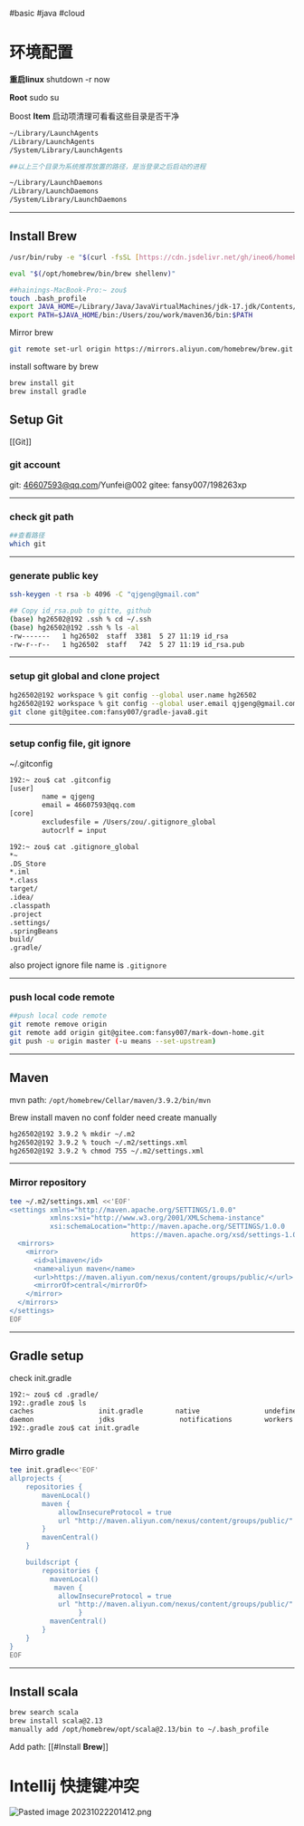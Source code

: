 #basic #java #cloud

# 环境配置
**重启linux**
shutdown -r now

**Root**
sudo su

Boost **Item** 启动项清理可看看这些目录是否干净
```sh
~/Library/LaunchAgents
/Library/LaunchAgents
/System/Library/LaunchAgents

##以上三个目录为系统推荐放置的路径，是当登录之后启动的进程

~/Library/LaunchDaemons
/Library/LaunchDaemons
/System/Library/LaunchDaemons
```

---
## Install **Brew**
```sh
/usr/bin/ruby -e "$(curl -fsSL [https://cdn.jsdelivr.net/gh/ineo6/homebrew-install/install](https://cdn.jsdelivr.net/gh/ineo6/homebrew-install/install))"

eval "$(/opt/homebrew/bin/brew shellenv)"

##hainings-MacBook-Pro:~ zou$ 
touch .bash_profile 
export JAVA_HOME=/Library/Java/JavaVirtualMachines/jdk-17.jdk/Contents/Home
export PATH=$JAVA_HOME/bin:/Users/zou/work/maven36/bin:$PATH
```
Mirror brew
```sh
git remote set-url origin https://mirrors.aliyun.com/homebrew/brew.git
```


install software by brew
```sh
brew install git
brew install gradle
```

## Setup Git
[[Git]]

### git account
git: 46607593@qq.com/Yunfei@002
gitee: fansy007/198263xp

---
### check git path
```sh
##查看路径
which git 
```

---
### generate public key
```sh
ssh-keygen -t rsa -b 4096 -C "qjgeng@gmail.com"

## Copy id_rsa.pub to gitte, github
(base) hg26502@192 .ssh % cd ~/.ssh
(base) hg26502@192 .ssh % ls -al
-rw-------   1 hg26502  staff  3381  5 27 11:19 id_rsa
-rw-r--r--   1 hg26502  staff   742  5 27 11:19 id_rsa.pub
```

---

### setup git global and clone project
```sh
hg26502@192 workspace % git config --global user.name hg26502
hg26502@192 workspace % git config --global user.email qjgeng@gmail.com
git clone git@gitee.com:fansy007/gradle-java8.git
```

---
### setup config file, git ignore

~/.gitconfig
```sh
192:~ zou$ cat .gitconfig 
[user]
        name = qjgeng
        email = 46607593@qq.com
[core]
        excludesfile = /Users/zou/.gitignore_global
        autocrlf = input

192:~ zou$ cat .gitignore_global 
*~
.DS_Store
*.iml
*.class
target/
.idea/
.classpath
.project
.settings/
.springBeans
build/
.gradle/
```

also project ignore file name is ``.gitignore``

---
### push local code remote
```sh
##push local code remote
git remote remove origin
git remote add origin git@gitee.com:fansy007/mark-down-home.git
git push -u origin master (-u means --set-upstream)
```

---
## Maven
mvn path:
``/opt/homebrew/Cellar/maven/3.9.2/bin/mvn``

Brew install maven no conf folder need create manually
```sh
hg26502@192 3.9.2 % mkdir ~/.m2             
hg26502@192 3.9.2 % touch ~/.m2/settings.xml
hg26502@192 3.9.2 % chmod 755 ~/.m2/settings.xml
```

---
### Mirror repository
```sh
tee ~/.m2/settings.xml <<'EOF'
<settings xmlns="http://maven.apache.org/SETTINGS/1.0.0"
          xmlns:xsi="http://www.w3.org/2001/XMLSchema-instance"
          xsi:schemaLocation="http://maven.apache.org/SETTINGS/1.0.0
                              https://maven.apache.org/xsd/settings-1.0.0.xsd">
  <mirrors>
    <mirror>
      <id>alimaven</id>
      <name>aliyun maven</name>
      <url>https://maven.aliyun.com/nexus/content/groups/public/</url>
      <mirrorOf>central</mirrorOf>       
    </mirror>
  </mirrors>
</settings>
EOF
```

---
## Gradle setup
check init.gradle
```sh
192:~ zou$ cd .gradle/
192:.gradle zou$ ls
caches                init.gradle        native                undefined-build        wrapper
daemon                jdks                notifications        workers
192:.gradle zou$ cat init.gradle
```

### Mirro gradle
```sh
tee init.gradle<<'EOF'
allprojects {
    repositories {
        mavenLocal()
        maven {
            allowInsecureProtocol = true
            url "http://maven.aliyun.com/nexus/content/groups/public/"
        }
        mavenCentral()
    }

    buildscript {
        repositories {
          mavenLocal()
           maven {
            allowInsecureProtocol = true
            url "http://maven.aliyun.com/nexus/content/groups/public/"
                 }
          mavenCentral()
        }
    }
}
EOF
```

---
## Install scala
```sh
brew search scala
brew install scala@2.13
manually add /opt/homebrew/opt/scala@2.13/bin to ~/.bash_profile
```
Add path: [[#Install **Brew**]]

# Intellij 快捷键冲突
![Pasted image 20231022201412.png](Pasted%20image%2020231022201412.png)